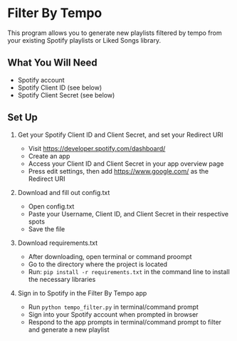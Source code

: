 # Filter By Tempo
This program allows you to generate new playlists filtered by tempo
from your existing Spotify playlists or Liked Songs library.

## What You Will Need
- Spotify account
- Spotify Client ID (see below)
- Spotify Client Secret (see below)

## Set Up
1. Get your Spotify Client ID and Client Secret, and set your Redirect URI
	- Visit https://developer.spotify.com/dashboard/
	- Create an app
	- Access your Client ID and Client Secret in your app overview page
	- Press edit settings, then add https://www.google.com/ as the Redirect URI

2. Download and fill out config.txt
	- Open config.txt
	- Paste your Username, Client ID, and Client Secret in their respective spots
	- Save the file

3. Download requirements.txt
	- After downloading, open terminal or command proompt
	- Go to the directory where the project is located
	- Run: `pip install -r requirements.txt` in the command line to install the necessary libraries

4. Sign in to Spotify in the Filter By Tempo app
	- Run `python tempo_filter.py` in terminal/command prompt
	- Sign into your Spotify account when prompted in browser
	- Respond to the app prompts in terminal/command prompt to filter and generate a new playlist